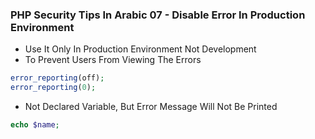 ### PHP Security Tips In Arabic 07 - Disable Error In Production Environment

- Use It Only In Production Environment Not Development
- To Prevent Users From Viewing The Errors
````php
error_reporting(off);
error_reporting(0);
````

- Not Declared Variable, But Error Message Will Not Be Printed
````php
echo $name;
````
